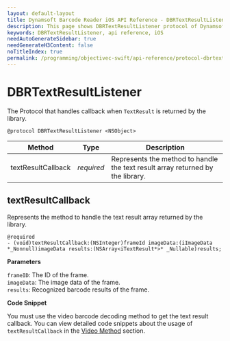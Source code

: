 ```yaml
---
layout: default-layout
title: Dynamsoft Barcode Reader iOS API Reference - DBRTextResultListener
description: This page shows DBRTextResultListener protocol of Dynamsoft Barcode Reader for iOS SDK.
keywords: DBRTextResultListener, api reference, iOS
needAutoGenerateSidebar: true
needGenerateH3Content: false
noTitleIndex: true
permalink: /programming/objectivec-swift/api-reference/protocol-dbrtextresultdelegate.html
---
```


# DBRTextResultListener

The Protocol that handles callback when `TextResult` is returned by the library.

```objc
@protocol DBRTextResultListener <NSObject>
```

| Method | Type | Description |
| ------ | ---- | ----------- |
| textResultCallback | *required* | Represents the method to handle the text result array returned by the library. |

## textResultCallback

Represents the method to handle the text result array returned by the library.

```objc
@required
- (void)textResultCallback:(NSInteger)frameId imageData:(iImageData *_Nonnull)imageData results:(NSArray<iTextResult*>* _Nullable)results;
```

**Parameters**

`frameID`: The ID of the frame.  
`imageData`: The image data of the frame.  
`results`: Recognized barcode results of the frame.

**Code Snippet**

You must use the video barcode decoding method to get the text result callback. You can view detailed code snippets about the usage of `textResultCallback` in the [Video Method](primary-video.md#setcameraenhancer) section.
